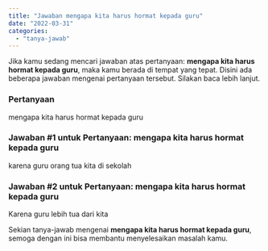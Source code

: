 ```yaml
---
title: "Jawaban mengapa kita harus hormat kepada guru"
date: "2022-03-31"
categories: 
  - "tanya-jawab"
---
```


Jika kamu sedang mencari jawaban atas pertanyaan: **mengapa kita harus hormat kepada guru**, maka kamu berada di tempat yang tepat. Disini ada beberapa jawaban mengenai pertanyaan tersebut. Silakan baca lebih lanjut.

### Pertanyaan

mengapa kita harus hormat kepada guru

### Jawaban #1 untuk Pertanyaan: mengapa kita harus hormat kepada guru

karena guru orang tua kita di sekolah

### Jawaban #2 untuk Pertanyaan: mengapa kita harus hormat kepada guru

Karena guru lebih tua dari kita  

Sekian tanya-jawab mengenai **mengapa kita harus hormat kepada guru**, semoga dengan ini bisa membantu menyelesaikan masalah kamu.

